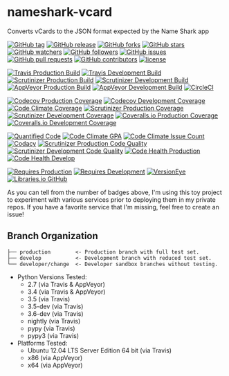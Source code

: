 # nameshark-vcard

Converts vCards to the JSON format expected by the Name Shark app

[![GitHub tag](https://img.shields.io/github/tag/proinsias/nameshark-vcard.svg)]()
[![GitHub release](https://img.shields.io/github/release/proinsias/nameshark-vcard.svg)]()
[![GitHub forks](https://img.shields.io/github/forks/proinsias/nameshark-vcard.svg?style=social&label=Fork)]()
[![GitHub stars](https://img.shields.io/github/stars/proinsias/nameshark-vcard.svg?style=social&label=Star)]()
[![GitHub watchers](https://img.shields.io/github/watchers/proinsias/nameshark-vcard.svg?style=social&label=Watch)]()
[![GitHub followers](https://img.shields.io/github/followers/proinsias.svg?style=social&label=Follow)]()
[![GitHub issues](https://img.shields.io/github/issues/proinsias/nameshark-vcard.svg)]()
[![GitHub pull requests](https://img.shields.io/github/issues-pr/proinsias/nameshark-vcard.svg)]()
[![GitHub contributors](https://img.shields.io/github/contributors/proinsias/nameshark-vcard.svg)]()
[![license](https://img.shields.io/github/license/proinsias/nameshark-vcard.svg)]()

[![Travis Production Build](https://travis-ci.org/proinsias/nameshark-vcard.svg?branch=production)](https://travis-ci.org/proinsias/nameshark-vcard)
[![Travis Development Build](https://travis-ci.org/proinsias/nameshark-vcard.svg?branch=develop)](https://travis-ci.org/proinsias/nameshark-vcard)
[![Scrutinizer Production Build](https://scrutinizer-ci.com/g/proinsias/nameshark-vcard/badges/build.png?b=production)](https://scrutinizer-ci.com/g/proinsias/nameshark-vcard/build-status/production)
[![Scrutinizer Development Build](https://scrutinizer-ci.com/g/proinsias/nameshark-vcard/badges/build.png?b=develop)](https://scrutinizer-ci.com/g/proinsias/nameshark-vcard/build-status/develop)
[![AppVeyor Production Build](https://ci.appveyor.com/api/projects/status/0ta82u4piyao3ayg/branch/production?svg=true)](https://ci.appveyor.com/project/proinsias/nameshark-vcard)
[![AppVeyor Development Build](https://ci.appveyor.com/api/projects/status/0ta82u4piyao3ayg/branch/develop?svg=true)](https://ci.appveyor.com/project/proinsias/nameshark-vcard)
[![CircleCI](https://circleci.com/gh/proinsias/nameshark-vcard.svg?style=svg)](https://circleci.com/gh/proinsias/nameshark-vcard)

[![Codecov Production Coverage](https://codecov.io/gh/proinsias/nameshark-vcard/branch/production/graph/badge.svg)](https://codecov.io/gh/proinsias/nameshark-vcard/branch/production)
[![Codecov Development Coverage](https://codecov.io/gh/proinsias/nameshark-vcard/branch/develop/graph/badge.svg)](https://codecov.io/gh/proinsias/nameshark-vcard/branch/develop)
[![Code Climate Coverage](https://codeclimate.com/github/proinsias/nameshark-vcard/badges/coverage.svg)](https://codeclimate.com/github/proinsias/nameshark-vcard/coverage)
[![Scrutinizer Production Coverage](https://scrutinizer-ci.com/g/proinsias/nameshark-vcard/badges/coverage.png?b=production)](https://scrutinizer-ci.com/g/proinsias/nameshark-vcard/?branch=production)
[![Scrutinizer Development Coverage](https://scrutinizer-ci.com/g/proinsias/nameshark-vcard/badges/coverage.png?b=develop)](https://scrutinizer-ci.com/g/proinsias/nameshark-vcard/?branch=develop)
[![Coveralls.io Production Coverage](https://coveralls.io/repos/github/proinsias/nameshark-vcard/badge.svg?branch=production)](https://coveralls.io/github/proinsias/nameshark-vcard?branch=production)
[![Coveralls.io Development Coverage](https://coveralls.io/repos/github/proinsias/nameshark-vcard/badge.svg?branch=develop)](https://coveralls.io/github/proinsias/nameshark-vcard?branch=develop)

[![Quantified Code](https://www.quantifiedcode.com/api/v1/project/3553d32e83a8475ea60237d6a02d7107/badge.svg)](https://www.quantifiedcode.com/app/project/3553d32e83a8475ea60237d6a02d7107)
[![Code Climate GPA](https://codeclimate.com/github/proinsias/nameshark-vcard/badges/gpa.svg)](https://codeclimate.com/github/proinsias/nameshark-vcard)
[![Code Climate Issue Count](https://codeclimate.com/github/proinsias/nameshark-vcard/badges/issue_count.svg)](https://codeclimate.com/github/proinsias/nameshark-vcard)
[![Codacy](https://api.codacy.com/project/badge/Grade/3d8c09af6ee6433eac751444665ce1e0)](https://www.codacy.com/app/francis-odonovan/nameshark-vcard?utm_source=github.com&amp;utm_medium=referral&amp;utm_content=proinsias/nameshark-vcard&amp;utm_campaign=Badge_Grade)
[![Scrutinizer Production Code Quality](https://scrutinizer-ci.com/g/proinsias/nameshark-vcard/badges/quality-score.png?b=production)](https://scrutinizer-ci.com/g/proinsias/nameshark-vcard/?branch=production)
[![Scrutinizer Development Code Quality](https://scrutinizer-ci.com/g/proinsias/nameshark-vcard/badges/quality-score.png?b=develop)](https://scrutinizer-ci.com/g/proinsias/nameshark-vcard/?branch=develop)
[![Code Health Production](https://landscape.io/github/proinsias/nameshark-vcard/production/landscape.svg?style=plastic)](https://landscape.io/github/proinsias/nameshark-vcard/production)
[![Code Health Develop](https://landscape.io/github/proinsias/nameshark-vcard/develop/landscape.svg?style=plastic)](https://landscape.io/github/proinsias/nameshark-vcard/develop)

[![Requires Production](https://requires.io/github/proinsias/nameshark-vcard/requirements.svg?branch=production)](https://requires.io/github/proinsias/nameshark-vcard/requirements/?branch=production)
[![Requires Development](https://requires.io/github/proinsias/nameshark-vcard/requirements.svg?branch=develop)](https://requires.io/github/proinsias/nameshark-vcard/requirements/?branch=develop)
[![VersionEye](https://www.versioneye.com/user/projects/57244381ba37ce00350af8c3/badge.svg?style=flat)](https://www.versioneye.com/user/projects/57244381ba37ce00350af8c3)
[![Libraries.io GitHub](https://img.shields.io/librariesio/github/proinsias/nameshark-vcard.svg)](https://libraries.io/github/proinsias/nameshark-vcard/)

As you can tell from the number of badges above, I'm using this toy
project to experiment with various services prior to deploying them in
my private repos. If you have a favorite service that I'm missing,
feel free to create an issue!

## Branch Organization

    ├── production        <- Production branch with full test set.
    ├── develop           <- Development branch with reduced test set.
    └── developer/change  <- Developer sandbox branches without testing.

* Python Versions Tested:
    + 2.7 (via Travis & AppVeyor)
    + 3.4 (via Travis & AppVeyor)
    + 3.5 (via Travis)
    + 3.5-dev (via Travis)
    + 3.6-dev (via Travis)
    + nightly (via Travis)
    + pypy (via Travis)
    + pypy3 (via Travis)
* Platforms Tested:
    + Ubuntu 12.04 LTS Server Edition 64 bit (via Travis)
    + x86 (via AppVeyor)
    + x64 (via AppVeyor)
